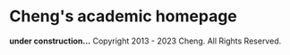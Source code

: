 # Cheng's academic homepage

**under construction...**
Copyright 2013 - 2023 Cheng. All Rights Reserved.
